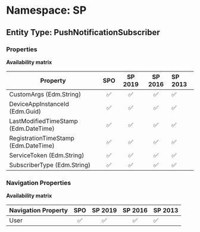 # Namespace: SP

## Entity Type: PushNotificationSubscriber

### Properties

**Availability matrix**

Property | SPO | SP 2019 | SP 2016 | SP 2013
----------|:---:|:-------:|:-------:|:-------
CustomArgs (Edm.String) | ✅ | ✅ | ✅ | ✅
DeviceAppInstanceId (Edm.Guid) | ✅ | ✅ | ✅ | ✅
LastModifiedTimeStamp (Edm.DateTime) | ✅ | ✅ | ✅ | ✅
RegistrationTimeStamp (Edm.DateTime) | ✅ | ✅ | ✅ | ✅
ServiceToken (Edm.String) | ✅ | ✅ | ✅ | ✅
SubscriberType (Edm.String) | ✅ | ✅ | ✅ | ✅

### Navigation Properties

**Availability matrix**

Navigation Property | SPO | SP 2019 | SP 2016 | SP 2013
----------|:---:|:-------:|:-------:|:-------
User | ✅ | ✅ | ✅ | ✅
